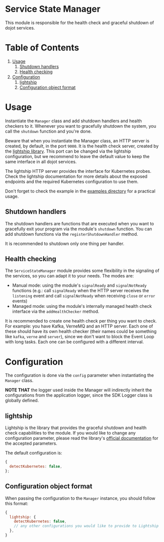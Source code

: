 # **Service State Manager**

This module is responsible for the health check and graceful shutdown of dojot services.

# **Table of Contents**

1. [Usage](#usage)
   1. [Shutdown handlers](#shutdown-handlers)
   2. [Health checking](health-checking)
2. [Configuration](#configuration)
   1. [lightship](#lightship)
   2. [Configuration object format](#configuration-object-format)

# **Usage**

Instantiate the `Manager` class and add shutdown handlers and health checkers to it. Whenever you
want to gracefully shutdown the system, you call the `shutdown` function and you're done.

Beware that when you instantiate the Manager class, an HTTP server is created, by default, in the
port `9000`. It is the health check server, created by the [lightship library](https://github.com/gajus/lightship/).
This port can be changed via the lightship configuration, but we recommend to leave the default
value to keep the same interface in all dojot services.

The lightship HTTP server provides the interface for Kubernetes probes. Check the lightship
documentation for more details about the exposed endpoints and the required Kubernetes configuration
to use them.

Don't forget to check the example in the [examples directory](../../examples/serviceStateManager)
for a practical usage.

## **Shutdown handlers**

The shutdown handlers are functions that are executed when you want to gracefully exit your program
via the module's `shutdown` function. You can add shutdown functions via the
`registerShutdownHandler` method.

It is recommended to shutdown only one thing per handler.

## **Health checking**

The `ServiceStateManager` module provides some flexibility in the signaling of the services, so you
can adapt it to your needs. The modes are:

- Manual mode: using the module's `signalReady` and `signalNotReady` functions (e.g.: call
`signalReady` when the HTTP server receives the `listening` event and call `signalNotReady` when
receiving `close` or `error` events)
- Managed mode: using the module's internally managed health check interface via the
`addHealthChecker` method.

It is recommended to create one health check per thing you want to check. For example: you have
Kafka, VerneMQ and an HTTP server. Each one of these should have its own health checker (their names
could be something like `kafka`, `verne` and `server`), since we don't want to block the Event Loop
with long tasks. Each one can be configured with a different interval.

# **Configuration**

The configuration is done via the `config` parameter when instantiating the `Manager` class.

__NOTE THAT__ the logger used inside the Manager will indirectly inherit the configurations from the
application logger, since the SDK Logger class is globally defined.

## **lightship**

Lightship is the library that provides the graceful shutdown and health check capabilities to the
module. If you would like to change any configuration parameter, please read the library's
[official documentation](https://github.com/gajus/lightship/#usage) for the accepted parameters.

The default configuration is:

```js
{
  detectKubernetes: false,
};
```

## **Configuration object format**

When passing the configuration to the `Manager` instance, you should follow this format:

```js
{
  lightship: {
    detectKubernetes: false,
    // any other configurations you would like to provide to Lightship
  },
}
```
